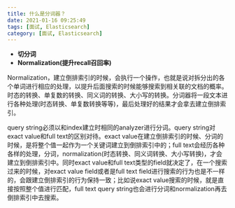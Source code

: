 ```yaml
---
title: 什么是分词器？
date: 2021-01-16 09:25:49
tags: [面试, Elasticsearch]
category: [面试, Elasticsearch]
---
```


* **切分词**
* **Normalization(提升recall召回率)**

Normalization，建立倒排索引的时候，会执行一个操作，也就是说对拆分出的各个单词进行相应的处理，以提升后面搜索的时候能够搜索到相关联的文档的概率。时态的转换、单复数的转换、同义词的转换、大小写的转换。分词器将一段文本进行各种处理(时态转换、单复数转换等等)，最后处理好的结果才会拿去建立倒排索引。

query string必须以和index建立时相同的analyzer进行分词。query string对exact value和full text的区别对待。exact value在建立倒排索引的时候、分词的时候，是将整个值一起作为一个关键词建立到倒排索引中的；full text会经历各种各样的处理，分词，normalization(时态转换、同义词转换、大小写转换)，才会建立到倒排索引中。同时exact value和full text类型的field就决定了，在一个搜索过来的时候，对exact value field或者是full text field进行搜索的行为也是不一样的，会跟建立倒排索引的行为保持一致；比如说exact value搜索的时候，就是直接按照整个值进行匹配，full text query string也会进行分词和normalization再去倒排索引中去搜索。

